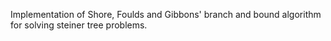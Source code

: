 Implementation of Shore, Foulds and Gibbons' branch and bound algorithm for solving steiner tree problems.
